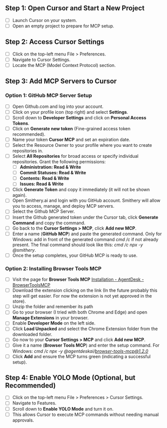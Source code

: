 ## Step 1: Open Cursor and Start a New Project

- [ ] Launch Cursor on your system.
- [ ] Open an empty project to prepare for MCP setup.
## Step 2: Access Cursor Settings

- [ ] Click on the top-left menu File > Preferences.
- [ ] Navigate to Cursor Settings.
- [ ] Locate the MCP (Model Context Protocol) section.
## Step 3: Add MCP Servers to Cursor
### Option 1: GitHub MCP Server Setup
- [ ] Open Github.com and log into your account.
- [ ] Click on your profile icon (top right) and select **Settings**.
- [ ] Scroll down to **Developer Settings** and click on **Personal Access Tokens**.
- [ ] Click on **Generate new token** (Fine-grained access token recommended).
- [ ] Name your token **Cursor MCP** and set an expiration date.
- [ ] Select the Resource Owner to your profile where you want to create repositories in.
- [ ] Select **All Repositories** for broad access or specify individual repositories.
Grant the following permissions:
  - [ ] **Administration: Read & Write**
  - [ ] **Commit Statuses: Read & Write**
  - [ ] **Contents: Read & Write**
  - [ ] **Issues: Read & Write**
- [ ] Click **Generate Token** and copy it immediately (it will not be shown again).
- [ ] Open Smithery.ai and login with you GitHub account. Smithery will allow you to access, manage, and deploy MCP servers.
- [ ] Select the Github MCP Server.
- [ ] Insert the Github generated token under the Cursor tab, click **Generate Command** and copy the command.
- [ ] Go back to the **Cursor Settings > MCP**, click **Add new MCP**.
- [ ] Enter a name (**GitHub MCP**) and paste the generated command. Only for Windows: add in front of the generated command *cmd /c* if not already present. The final command should look like this: *cmd /c npx -y @smithery*.
- [ ] Once the setup completes, your GitHub MCP is ready to use.
### Option 2: Installing Browser Tools MCP
- [ ] Visit the page for **Browser Tools MCP** [Installation - AgentDesk - BrowserToolsMCP](https://browsertools.agentdesk.ai/installation#installation)
- [ ] Download the extension clicking on the link (In the future probably this step will get easier. For now the extension is not yet approved in the store).
- [ ] Unzip the folder and remember its path 
- [ ] Go to your browser (I tried with both Chrome and Edge) and open **Manage Extensions** in your browser.
- [ ] Enable **Developer Mode** on the left side.
- [ ] Click **Load Unpacked** and select the Chrome Extension folder from the downloaded folder.
- [ ] Go now to your **Cursor Settings > MCP** and click **Add new MCP**.
- [ ] Give it a name (**Browser Tools MCP**) and enter the setup command. For Windows: *cmd /c npx -y @agentdeskai/browser-tools-mcp@1.2.0*
- [ ] Click **Add** and ensure the MCP turns green (indicating a successful setup).
## Step 4: Enable YOLO Mode (Optional, but Recommended)
- [ ] Click on the top-left menu File > Preferences > Cursor Settings.
- [ ] Navigate to Features.
- [ ] Scroll down to **Enable YOLO Mode** and turn it on.
- [ ] This allows Cursor to execute MCP commands without needing manual approvals.
